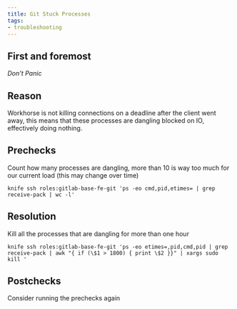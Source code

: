 ```yaml
---
title: Git Stuck Processes
tags:
- troubleshooting
---
```



## First and foremost

*Don't Panic*

## Reason

Workhorse is not killing connections on a deadline after the client went away, this means that these processes are dangling blocked on IO, effectively doing nothing.

## Prechecks

Count how many processes are dangling, more than 10 is way too much for our current load (this may change over time)

`knife ssh roles:gitlab-base-fe-git 'ps -eo cmd,pid,etimes= | grep receive-pack | wc -l'`

## Resolution

Kill all the processes that are dangling for more than one hour

`knife ssh roles:gitlab-base-fe-git 'ps -eo etimes=,pid,cmd,pid | grep receive-pack | awk "{ if (\$1 > 1800) { print \$2 }}" | xargs sudo kill '`

## Postchecks

Consider running the prechecks again
